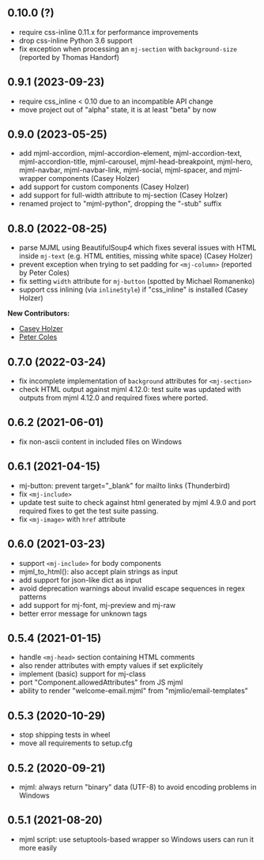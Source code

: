 
0.10.0 (?)
------------------

- require css-inline 0.11.x for performance improvements
- drop css-inline Python 3.6 support
- fix exception when processing an `mj-section` with `background-size` (reported by Thomas Handorf)


0.9.1 (2023-09-23)
------------------

- require css_inline < 0.10 due to an incompatible API change
- move project out of "alpha" state, it is at least "beta" by now


0.9.0 (2023-05-25)
------------------

- add mjml-accordion, mjml-accordion-element, mjml-accordion-text, mjml-accordion-title, mjml-carousel, mjml-head-breakpoint, mjml-hero, mjml-navbar, mjml-navbar-link, mjml-social, mjml-spacer, and mjml-wrapper components (Casey Holzer)
- add support for custom components (Casey Holzer)
- add support for full-width attribute to mj-section (Casey Holzer)
- renamed project to "mjml-python", dropping the "-stub" suffix


0.8.0 (2022-08-25)
------------------

- parse MJML using BeautifulSoup4 which fixes several issues with HTML inside
  `mj-text` (e.g. HTML entities, missing white space) (Casey Holzer)
- prevent exception when trying to set padding for `<mj-column>` (reported by Peter Coles)
- fix setting `width` attribute for `mj-button` (spotted by Michael Romanenko)
- support css inlining (via `inlineStyle`) if "css_inline" is installed (Casey Holzer)

**New Contributors:**

- [Casey Holzer](https://www.github.com/caseyjhol)
- [Peter Coles](https://www.github.com/mrcoles)


0.7.0 (2022-03-24)
------------------

- fix incomplete implementation of `background` attributes for `<mj-section>`
- check HTML output against mjml 4.12.0: test suite was updated with outputs
  from mjml 4.12.0 and required fixes where ported.


0.6.2 (2021-06-01)
------------------

- fix non-ascii content in included files on Windows


0.6.1 (2021-04-15)
------------------

- mj-button: prevent target="_blank" for mailto links (Thunderbird)
- fix `<mj-include>`
- update test suite to check against html generated by mjml 4.9.0 and
  port required fixes to get the test suite passing.
- fix `<mj-image>` with `href` attribute


0.6.0 (2021-03-23)
------------------

- support `<mj-include>` for body components
- mjml_to_html(): also accept plain strings as input
- add support for json-like dict as input
- avoid deprecation warnings about invalid escape sequences in regex patterns
- add support for mj-font, mj-preview and mj-raw
- better error message for unknown tags


0.5.4 (2021-01-15)
------------------

- handle `<mj-head>` section containing HTML comments
- also render attributes with empty values if set explicitely
- implement (basic) support for mj-class
- port "Component.allowedAttributes" from JS mjml
- ability to render "welcome-email.mjml" from "mjmlio/email-templates"


0.5.3 (2020-10-29)
------------------

- stop shipping tests in wheel
- move all requirements to setup.cfg


0.5.2 (2020-09-21)
------------------

- mjml: always return "binary" data (UTF-8) to avoid encoding problems in Windows


0.5.1 (2021-08-20)
------------------

- mjml script: use setuptools-based wrapper so Windows users can run it more easily

